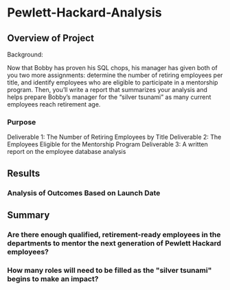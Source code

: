 # Pewlett-Hackard-Analysis


## Overview of Project
Background: 

Now that Bobby has proven his SQL chops, his manager has given both of you two more assignments: determine the number of retiring employees per title, and identify employees who are eligible to participate in a mentorship program. Then, you’ll write a report that summarizes your analysis and helps prepare Bobby’s manager for the “silver tsunami” as many current employees reach retirement age.

### Purpose

Deliverable 1: The Number of Retiring Employees by Title
Deliverable 2: The Employees Eligible for the Mentorship Program
Deliverable 3: A written report on the employee database analysis 


## Results

### Analysis of Outcomes Based on Launch Date

## Summary 

### Are there enough qualified, retirement-ready employees in the departments to mentor the next generation of Pewlett Hackard employees?


### How many roles will need to be filled as the "silver tsunami" begins to make an impact?




